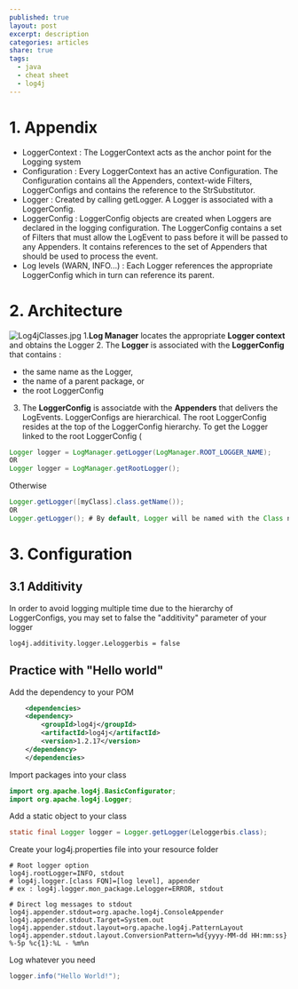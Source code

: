 ```yaml
---
published: true
layout: post
excerpt: description
categories: articles
share: true
tags:
  - java
  - cheat sheet
  - log4j
---
```

# 1. Appendix 
- LoggerContext : The LoggerContext acts as the anchor point for the Logging system
- Configuration : Every LoggerContext has an active Configuration. The Configuration contains all the Appenders, context-wide Filters, LoggerConfigs and contains the reference to the StrSubstitutor.
- Logger : Created by calling getLogger. A Logger is associated with a LoggerConfig.
- LoggerConfig : LoggerConfig objects are created when Loggers are declared in the logging configuration. The LoggerConfig contains a set of Filters that must allow the LogEvent to pass before it will be passed to any Appenders. It contains references to the set of Appenders that should be used to process the event.
- Log levels (WARN, INFO...) :  Each Logger references the appropriate LoggerConfig which in turn can reference its parent.


# 2. Architecture 
![Log4jClasses.jpg]({{site.baseurl}}/images/Log4jClasses.jpg)
1.**Log Manager** locates the appropriate **Logger context** and obtains the Logger 
2. The **Logger** is associated with the **LoggerConfig**  that contains :
 * the same name as the Logger, 
 * the name of a parent package, or 
 * the root LoggerConfig
3. The **LoggerConfig** is associatde with the **Appenders** that delivers the LogEvents. LoggerConfigs are hierarchical. The root LoggerConfig resides at the top of the LoggerConfig hierarchy. 
To get the Logger linked to the root LoggerConfig (
```java
Logger logger = LogManager.getLogger(LogManager.ROOT_LOGGER_NAME);
OR
Logger logger = LogManager.getRootLogger();
```
Otherwise 
```java
Logger.getLogger([myClass].class.getName());
OR
Logger.getLogger(); # By default, Logger will be named with the Class name.
```

# 3. Configuration
## 3.1 Additivity
In order to avoid logging multiple time due to the hierarchy of LoggerConfigs, you may set to false the "additivity" parameter of your logger
```shell
log4j.additivity.logger.Leloggerbis = false
```

## Practice with "Hello world"

Add the dependency to your POM
```xml
    <dependencies>
    <dependency>
        <groupId>log4j</groupId>
        <artifactId>log4j</artifactId>
        <version>1.2.17</version>
    </dependency>
    </dependencies>
```

Import packages into your class
```java
import org.apache.log4j.BasicConfigurator;
import org.apache.log4j.Logger;
```

Add a static object to your class
```java
static final Logger logger = Logger.getLogger(Leloggerbis.class);
```

Create your log4j.properties file into your resource folder
```shell
# Root logger option
log4j.rootLogger=INFO, stdout
# log4j.logger.[class FQN]=[log level], appender
# ex : log4j.logger.mon_package.Lelogger=ERROR, stdout

# Direct log messages to stdout
log4j.appender.stdout=org.apache.log4j.ConsoleAppender
log4j.appender.stdout.Target=System.out
log4j.appender.stdout.layout=org.apache.log4j.PatternLayout
log4j.appender.stdout.layout.ConversionPattern=%d{yyyy-MM-dd HH:mm:ss} %-5p %c{1}:%L - %m%n
```

Log whatever you need
```java
logger.info("Hello World!");
```
